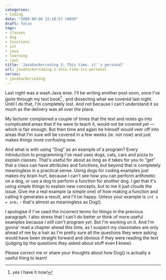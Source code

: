 ```yaml
---
categories:
- Coding
date: "2009-08-06 22:18:57 +0930"
draft: false
tags:
- classes
- dog
- functions
- int
- java
- learning
- rant
title: 'Javahackercoding 2: This time, it''s personal'
url: javahackercoding-2-this-time-its-personal
series:
- javahackercoding
---
```

Last night was a wash Java wise. I'll be writing another post soon, once I've gone through my text book[^1] , and dissecting what we covered last night. Until I do that, I'm completely lost. And not because I can't understand it so much as the delivery was all over the place.

My lecturer complained a couple of times that the text and notes go into complicated areas that if he were to teach it, would not be covered yet — which is fair enough. But then time and again he himself would veer off into areas that I'm sure will be covered in a few weeks (ie. not now) and just makes things more confusing now.

And what is with using "Dog" as an example of a program? Every introduction to programming I've read uses dogs, cats, cars and pizza to explain classes. That's useful for about as long as it takes for you to "get" that a class can have attributes and functions, but beyond that is completely meaningless in a practical sense. Using dogs for coding examples just makes my brain hurt, because I can't see how you can perform arithmetic on a dog, or use a dog to perform a function for another dog. I get that it's using simple things to explain new concepts, but to me it just clouds the issue. Give me a real example (a simple one) of how making a function and calling it generates a result, and I'll be happy. Unless your example is `int x = a+b;` - that's almost as meaningless as Dog().

I apologise if I've used the incorrect terms for things in the previous paragraph. I also stress that I can't do better or think of more useful examples because *I still can't program yet*. But I'm working on it. And I'm gonna' read a chapter ahead this time, as I suspect my classmates are only ahead of me by a hair as I'm pretty sure all the questions they were asking would have been straight forward and obvious if they were reading the text (judging by the questions they asked about stuff even **I** knew).

Please correct me or share your thoughts about how Dog() is actually a useful thing to learn!

[^1]: yes I have it now!
